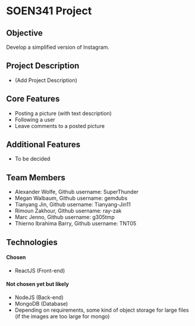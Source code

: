 # SOEN341 Project

## Objective

Develop a simplified version of Instagram.

## Project Description

* (Add Project Description)

## Core Features

* Posting a picture (with text description)
* Following a user
* Leave comments to a posted picture

## Additional Features

* To be decided

## Team Members

* Alexander Wolfe, Github username: SuperThunder
* Megan Walbaum, Github username: gemdubs
* Tianyang Jin, Github username: Tianyang-Jin11
* Rimoun Zakhour, Github username: ray-zak
* Marc Jenno, Github username: g305tmp
* Thierno Ibrahima Barry, Github username: TNT05

## Technologies
#### Chosen
* ReactJS (Front-end)

#### Not chosen yet but likely
* NodeJS (Back-end)
* MongoDB (Database)
* Depending on requirements, some kind of object storage for large files (if the images are too large for mongo)


